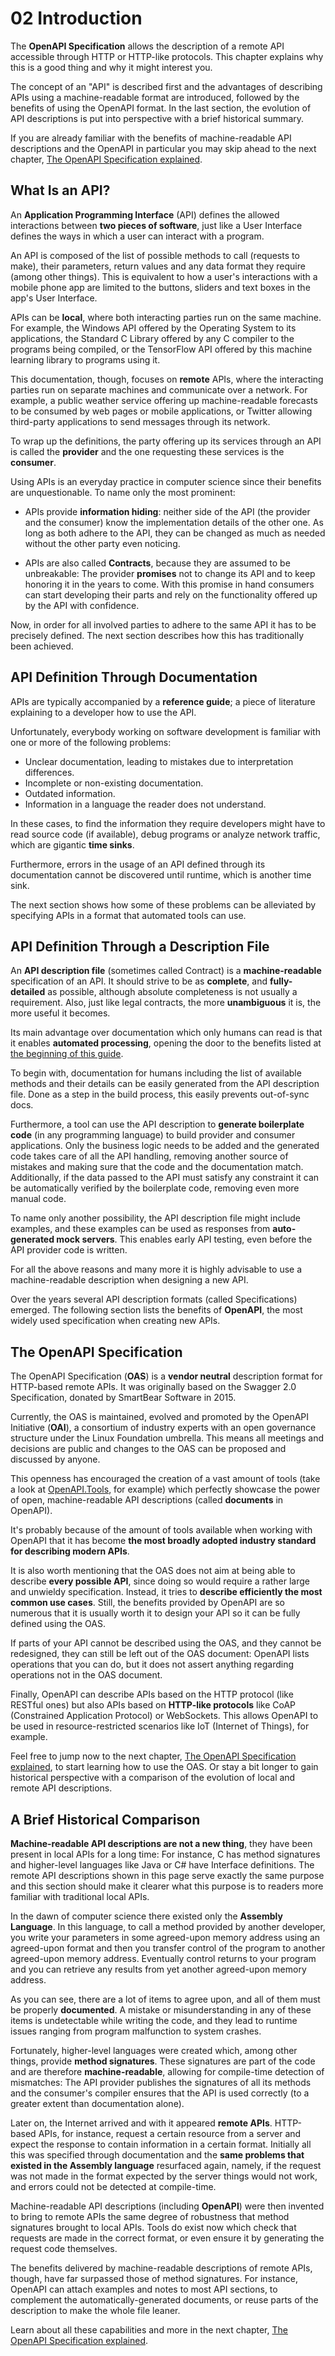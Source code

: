 # 02 Introduction

The **OpenAPI Specification** allows the description of a remote API accessible through HTTP or HTTP-like protocols. This chapter explains why this is a good thing and why it might interest you.

The concept of an "API" is described first and the advantages of describing APIs using a machine-readable format are introduced, followed by the benefits of using the OpenAPI format. In the last section, the evolution of API descriptions is put into perspective with a brief historical summary.

If you are already familiar with the benefits of machine-readable API descriptions and the OpenAPI in particular you may skip ahead to the next chapter, [The OpenAPI Specification explained](specification.md).

## What Is an API?

An **Application Programming Interface** (API) defines the allowed interactions between **two pieces of software**, just like a User Interface defines the ways in which a user can interact with a program.

An API is composed of the list of possible methods to call (requests to make), their parameters, return values and any data format they require (among other things). This is equivalent to how a user's interactions with a mobile phone app are limited to the buttons, sliders and text boxes in the app's User Interface.

APIs can be **local**, where both interacting parties run on the same machine. For example, the Windows API offered by the Operating System to its applications, the Standard C Library offered by any C compiler to the programs being compiled, or the TensorFlow API offered by this machine learning library to programs using it.

This documentation, though, focuses on **remote** APIs, where the interacting parties run on separate machines and communicate over a network. For example, a public weather service offering up machine-readable forecasts to be consumed by web pages or mobile applications, or Twitter allowing third-party applications to send messages through its network.

To wrap up the definitions, the party offering up its services through an API is called the **provider** and the one requesting these services is the **consumer**.

Using APIs is an everyday practice in computer science since their benefits are unquestionable. To name only the most prominent:

- APIs provide **information hiding**: neither side of the API (the provider and the consumer) know the implementation details of the other one. As long as both adhere to the API, they can be changed as much as needed without the other party even noticing.

- APIs are also called **Contracts**, because they are assumed to be unbreakable: The provider **promises** not to change its API and to keep honoring it in the years to come. With this promise in hand consumers can start developing their parts and rely on the functionality offered up by the API with confidence.

Now, in order for all involved parties to adhere to the same API it has to be precisely defined. The next section describes how this has traditionally been achieved.

## API Definition Through Documentation

APIs are typically accompanied by a **reference guide**; a piece of literature explaining to a developer how to use the API.

Unfortunately, everybody working on software development is familiar with one or more of the following problems:

- Unclear documentation, leading to mistakes due to interpretation differences.
- Incomplete or non-existing documentation.
- Outdated information.
- Information in a language the reader does not understand.

In these cases, to find the information they require developers might have to read source code (if available), debug programs or analyze network traffic, which are gigantic **time sinks**.

Furthermore, errors in the usage of an API defined through its documentation cannot be discovered until runtime, which is another time sink.

The next section shows how some of these problems can be alleviated by specifying APIs in a format that automated tools can use.

## API Definition Through a Description File

An **API description file** (sometimes called Contract) is a **machine-readable** specification of an API. It should strive to be as **complete**, and **fully-detailed** as possible, although absolute completeness is not usually a requirement. Also, just like legal contracts, the more **unambiguous** it is, the more useful it becomes.

Its main advantage over documentation which only humans can read is that it enables **automated processing**, opening the door to the benefits listed at [the beginning of this guide](start-here.md).

To begin with, documentation for humans including the list of available methods and their details can be easily generated from the API description file. Done as a step in the build process, this easily prevents out-of-sync docs.

Furthermore, a tool can use the API description to **generate boilerplate code** (in any programming language) to build provider and consumer applications. Only the business logic needs to be added and the generated code takes care of all the API handling, removing another source of mistakes and making sure that the code and the documentation match.
Additionally, if the data passed to the API must satisfy any constraint it can be automatically verified by the boilerplate code, removing even more manual code.

To name only another possibility, the API description file might include examples, and these examples can be used as responses from **auto-generated mock servers**. This enables early API testing, even before the API provider code is written.

For all the above reasons and many more it is highly advisable to use a machine-readable description when designing a new API.

Over the years several API description formats (called Specifications) emerged. The following section lists the benefits of **OpenAPI**, the most widely used specification when creating new APIs.

## The OpenAPI Specification

The OpenAPI Specification (**OAS**) is a **vendor neutral** description format for HTTP-based remote APIs. It was originally based on the Swagger 2.0 Specification, donated by SmartBear Software in 2015.

Currently, the OAS is maintained, evolved and promoted by the OpenAPI Initiative (**OAI**), a consortium of industry experts with an open governance structure under the Linux Foundation umbrella. This means all meetings and decisions are public and changes to the OAS can be proposed and discussed by anyone.

This openness has encouraged the creation of a vast amount of tools (take a look at [OpenAPI.Tools](https://openapi.tools/), for example) which perfectly showcase the power of open, machine-readable API descriptions (called **documents** in OpenAPI).

It's probably because of the amount of tools available when working with OpenAPI that it has become **the most broadly adopted industry standard for describing modern APIs**.

It is also worth mentioning that the OAS does not aim at being able to describe **every possible API**, since doing so would require a rather large and unwieldy specification. Instead, it tries to **describe efficiently the most common use cases**. Still, the benefits provided by OpenAPI are so numerous that it is usually worth it to design your API so it can be fully defined using the OAS.

If parts of your API cannot be described using the OAS, and they cannot be redesigned, they can still be left out of the OAS document: OpenAPI lists operations that you can do, but it does not assert anything regarding operations not in the OAS document.

Finally, OpenAPI can describe APIs based on the HTTP protocol (like RESTful ones) but also APIs based on **HTTP-like protocols** like CoAP (Constrained Application Protocol) or WebSockets. This allows OpenAPI to be used in resource-restricted scenarios like IoT (Internet of Things), for example.

Feel free to jump now to the next chapter, [The OpenAPI Specification explained](specification.md), to start learning how to use the OAS. Or stay a bit longer to gain historical perspective with a comparison of the evolution of local and remote API descriptions.

## A Brief Historical Comparison

**Machine-readable API descriptions are not a new thing**, they have been present in local APIs for a long time: For instance, C has method signatures and higher-level languages like Java or C# have Interface definitions. The remote API descriptions shown in this page serve exactly the same purpose and this section should make it clearer what this purpose is to readers more familiar with traditional local APIs.

In the dawn of computer science there existed only the **Assembly Language**. In this language, to call a method provided by another developer, you write your parameters in some agreed-upon memory address using an agreed-upon format and then you transfer control of the program to another agreed-upon memory address. Eventually control returns to your program and you can retrieve any results from yet another agreed-upon memory address.

As you can see, there are a lot of items to agree upon, and all of them must be properly **documented**. A mistake or misunderstanding in any of these items is undetectable while writing the code, and they lead to runtime issues ranging from program malfunction to system crashes.

Fortunately, higher-level languages were created which, among other things, provide **method signatures**. These signatures are part of the code and are therefore **machine-readable**, allowing for compile-time detection of mismatches: The API provider publishes the signatures of all its methods and the consumer's compiler ensures that the API is used correctly (to a greater extent than documentation alone).

Later on, the Internet arrived and with it appeared **remote APIs**. HTTP-based APIs, for instance, request a certain resource from a server and expect the response to contain information in a certain format. Initially all this was specified through documentation and the **same problems that existed in the Assembly language** resurfaced again, namely, if the request was not made in the format expected by the server things would not work, and errors could not be detected at compile-time.

Machine-readable API descriptions (including **OpenAPI**) were then invented to bring to remote APIs the same degree of robustness that method signatures brought to local APIs. Tools do exist now which check that requests are made in the correct format, or even ensure it by generating the request code themselves.

The benefits delivered by machine-readable descriptions of remote APIs, though, have far surpassed those of method signatures. For instance, OpenAPI can attach examples and notes to most API sections, to complement the automatically-generated documents, or reuse parts of the description to make the whole file leaner.

Learn about all these capabilities and more in the next chapter, [The OpenAPI Specification explained](specification.md).
